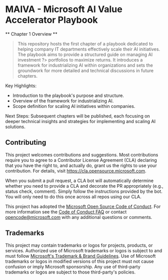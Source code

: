 # MAIVA - Microsoft AI Value Accelerator Playbook

** Chapter 1 Overview **

> This repository hosts the first chapter of a playbook dedicated to helping company IT departments effectively scale their AI initiatives. The playbook aims to provide a structured guide on managing AI investment ?> portfolios to maximize returns. It introduces a framework for industrializing AI within organizations and sets the groundwork for more detailed and technical discussions in future chapters.

Key Highlights:

- Introduction to the playbook's purpose and structure.
- Overview of the framework for industrializing AI.
- Scope definition for scaling AI initiatives within companies.

Next Steps:
Subsequent chapters will be published, each focusing on deeper technical insights and strategies for implementing and scaling AI solutions.

## Contributing

This project welcomes contributions and suggestions.  Most contributions require you to agree to a
Contributor License Agreement (CLA) declaring that you have the right to, and actually do, grant us
the rights to use your contribution. For details, visit https://cla.opensource.microsoft.com.

When you submit a pull request, a CLA bot will automatically determine whether you need to provide
a CLA and decorate the PR appropriately (e.g., status check, comment). Simply follow the instructions
provided by the bot. You will only need to do this once across all repos using our CLA.

This project has adopted the [Microsoft Open Source Code of Conduct](https://opensource.microsoft.com/codeofconduct/).
For more information see the [Code of Conduct FAQ](https://opensource.microsoft.com/codeofconduct/faq/) or
contact [opencode@microsoft.com](mailto:opencode@microsoft.com) with any additional questions or comments.

## Trademarks

This project may contain trademarks or logos for projects, products, or services. Authorized use of Microsoft 
trademarks or logos is subject to and must follow 
[Microsoft's Trademark & Brand Guidelines](https://www.microsoft.com/en-us/legal/intellectualproperty/trademarks/usage/general).
Use of Microsoft trademarks or logos in modified versions of this project must not cause confusion or imply Microsoft sponsorship.
Any use of third-party trademarks or logos are subject to those third-party's policies.
